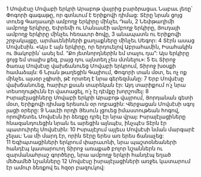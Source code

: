 1 Մովսէսը Մովաբի երկրի Արաբոթ վայրից բարձրացաւ Նաբաւ լեռը՝ Փոգորի գագաթը, որ գտնւում է Երիքովի դիմաց: Տէրը նրան ցոյց տուեց Գաղաադի ամբողջ երկիրը մինչեւ Դան, 2 Նեփթաղիմի ամբողջ երկիրը, Եփրեմի ու Մանասէի ամբողջ երկիրը, Յուդայի ամբողջ երկիրը մինչեւ հեռաւոր ծովը, 3 անապատն ու Երիքովի շրջակայքը, արմաւենիների քաղաքները մինչեւ Սեգոր: 4 Տէրն ասաց Մովսէսին. «Այս է այն երկիրը, որ երդուելով Աբրահամին, Իսահակին ու Յակոբին՝ ասել եմ. “Քո յետնորդներին եմ տալու դա”: Այս երկիրը ցոյց եմ տալիս քեզ, բայց դու այնտեղ չես մտնելու»:
5 Եւ Տիրոջ ծառայ Մովսէսը վախճանուեց Մովաբի երկրում, Տիրոջ խօսքի համաձայն: 6 Նրան թաղեցին Գայիում, Փոգորի տան մօտ, եւ ոչ ոք մինչեւ այսօր չգիտի, թէ որտեղ է նրա գերեզմանը: 7 Երբ Մովսէսը վախճանուեց, հարիւր քսան տարեկան էր: Այդ տարիքում ո՛չ նրա տեսողութիւնն էր վատացել, ո՛չ էլ դէմքը խորշոմել:
8 Իսրայէլացիները Մովաբի երկրի Արաբոթ վայրում, Յորդանան գետի մօտ, Երիքովի դիմաց երեսուն օր ողբացին: Վերջացան Մովսէսի սգոյ լացի օրերը:
9 Նաւէի որդի Յեսուն լցուեց իմաստութեան հոգով, որովհետեւ Մովսէսն իր ձեռքը դրել էր նրա վրայ: Իսրայէլացիները հնազանդուեցին նրան եւ արեցին այնպէս, ինչպէս Տէրն էր պատուիրել Մովսէսին:
10 Իսրայէլում այլեւս Մովսէսի նման մարգարէ չելաւ: Նա մի մարդ էր, որին Տէրը երես առ երես ճանաչեց: 11 Եգիպտացիների երկրում փարաւոնի, նրա պաշտօնեաների հանդէպ կատարուող Տիրոջ առաքած բոլոր նշաններն ու զարմանահրաշ գործերը, նրա ամբողջ երկրի հանդէպ եղած մեծամեծ նշանները 12 Մովսէսը իսրայէլացիների առջեւ կատարում էր ամուր ձեռքով եւ հզօր բազուկով:































